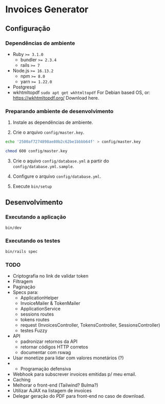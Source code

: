 # Invoices Generator

## Configuração

### Dependências de ambiente

- Ruby `>= 3.1.0`
  - bundler `>= 2.3.4`
  - rails `>= 7`
- Node.js `>= 16.13.2`
  - npm `>= 8.0`
  - yarn `>= 1.22.0`
- Postgresql
- wkhtmltopdf
  `sudo apt get wkhtmltopdf` For Debian based OS, or:
  https://wkhtmltopdf.org/ Download here. 

### Preparando ambiente de desenvolvimento

1) Instale as dependências de ambiente.

2) Crie o arquivo `config/master.key`.

```sh
echo '2500af7274898ae80b2c62be1bbbb64f' > config/master.key

chmod 600 config/master.key
```

3) Crie o aquivo `config/database.yml` a partir do `config/database.yml.sample`.

4) Configure o arquivo `config/database.yml`.

5) Execute `bin/setup`

## Desenvolvimento

### Executando a aplicação

```sh
bin/dev
```

### Executando os testes

```sh
bin/rails spec
```

### TODO

- Criptografia no link de validar token
- Filtragem
- Paginação
- Specs para:
  - ApplicationHelper
  - InvoiceMailer & TokenMailer
  - ApplicationService
  - sessions routes
  - tokens routes
  - request (InvoicesController, TokensController, SessionsController)
  - testes Fuzzy
- API
  - padronizar retornos da API
  - retornar códigos HTTP corretos
  - documentar com rswag
- Usar monetize para lidar com valores monetários (?)
- + Programação defensiva
- Webhook para subscrever invoices emitidas p/ meu email.
- Caching
- Melhorar o front-end (Tailwind? Bulma?)
- Utilizar AJAX na listagem de invoices
- Delegar geração do PDF para front-end no caso de download.